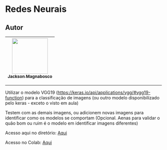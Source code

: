 Redes Neurais
===============================================

## Autor

 | [<img src="https://avatars1.githubusercontent.com/u/46221221?s=460&u=0d161e390cdad66e925f3d52cece6c3e65a23eb2&v=4" width=115><br><sub>Jackson Magnabosco</sub>](https://github.com/jacksonn455) |
  | :---: |
--------------------


Utilizar o modelo VGG19 (https://keras.io/api/applications/vgg/#vgg19-function) para a classificação de imagens (ou outro modelo disponibilizado pelo keras - exceto o visto em aula)

Testem com as demais imagens, ou adicionem novas imagens para identificar como os modelos se comportam (Opcional. Aenas para validar o quão bom ou ruim é o modelo em identificar imagens diferentes)

Acesso aqui no diretório: [Aqui](https://github.com/jacksonn455/RedesNeurais/blob/master/lista10.ipynb)
 
Acesso no Colab: [Aqui](https://colab.research.google.com/drive/1GxwE2jtMrEDM18RCPIebaBLFmIj1S0Z7#scrollTo=7WiVKqSbeM-b)

